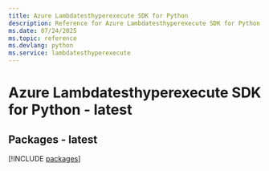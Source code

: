 ```yaml
---
title: Azure Lambdatesthyperexecute SDK for Python
description: Reference for Azure Lambdatesthyperexecute SDK for Python
ms.date: 07/24/2025
ms.topic: reference
ms.devlang: python
ms.service: lambdatesthyperexecute
---
```

# Azure Lambdatesthyperexecute SDK for Python - latest
## Packages - latest
[!INCLUDE [packages](lambdatesthyperexecute-index.md)]